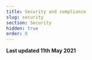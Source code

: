 ```yaml
---
title: Security and compliance
slug: security
section: Security
hidden: true
order: 8
---
```


**Last updated 11th May 2021**

